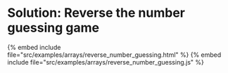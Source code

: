 # Solution: Reverse the number guessing game

{% embed include file="src/examples/arrays/reverse_number_guessing.html" %}
{% embed include file="src/examples/arrays/reverse_number_guessing.js" %}


